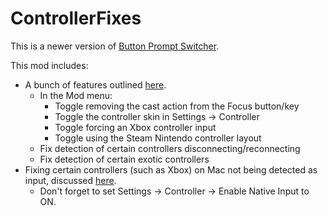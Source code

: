 # ControllerFixes

This is a newer version of [Button Prompt Switcher](https://github.com/TheMulhima/Button-Prompt-Switcher).

This mod includes:
- A bunch of features outlined [here](https://steamcommunity.com/sharedfiles/filedetails/?id=2525497719).
    - In the Mod menu:
        - Toggle removing the cast action from the Focus button/key
        - Toggle the controller skin in Settings -> Controller
        - Toggle forcing an Xbox controller input
        - Toggle using the Steam Nintendo controller layout
    - Fix detection of certain controllers disconnecting/reconnecting
    - Fix detection of certain exotic controllers
- Fixing certain controllers (such as Xbox) on Mac not being detected as input, discussed [here](https://steamcommunity.com/app/367520/discussions/0/3108025660984901686/?l=schinese&ctp=4#c3038228110732313403).
    - Don't forget to set Settings -> Controller -> Enable Native Input to ON.